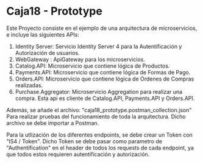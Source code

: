 # Caja18 - Prototype

Este Proyecto consiste en el ejemplo de una arquitectura de microservicios, e incluye las siguientes APIs:

1. Identity Server: Servicio Identity Server 4 para la Autentificación y Autorización de usuarios.
2. WebGateway : ApiGateway para los microservicios.
3. Catalog.API: Microservicio que contiene lógica de Productos.
4. Payments.API: Microservicio que contiene lógica de Formas de Pago.
5. Orders.API: Microservicio que contiene lógica de Ordenes de Compras realizadas.
6. Purchase.Aggregator: Microservicio Aggregation para realizar una compra. Esta api es cliente de Catalog.API, Payments.API y Orders.API.

Además, se añade el archivo: "caja18_prototype.postman_collection.json" <br>
Para realizar pruebas del funcionamiento de toda la arquitectura.
Dicho archivo se debe importar a Postman.

Para la utlización de los diferentes endpoints, se debe crear un Token con "IS4 / Token".
Dicho Token se debe pasar como parametro de "Authentification" en el header de todos los requests de cada endpoint, ya que todos estos requieren autentificación y autorización.

